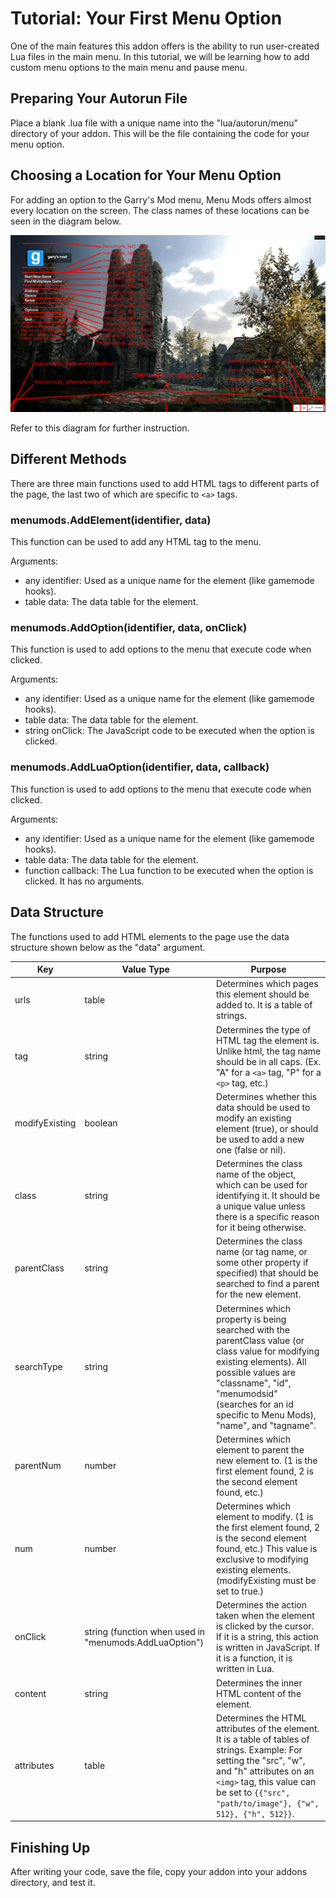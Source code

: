 # Tutorial: Your First Menu Option

One of the main features this addon offers is the ability to run user-created Lua files in the main menu. In this tutorial, we will be
learning how to add custom menu options to the main menu and pause menu.

## Preparing Your Autorun File

Place a blank .lua file with a unique name into the "lua/autorun/menu" directory of your addon. This will be the file containing the code for your menu option.

## Choosing a Location for Your Menu Option

For adding an option to the Garry's Mod menu, Menu Mods offers almost every location on the screen.
The class names of these locations can be seen in the diagram below.

![Main Menu Diagram](/tutorials/images/Main_Menu_Diagram.png?raw=true "Main Menu Diagram")

Refer to this diagram for further instruction.

## Different Methods

There are three main functions used to add HTML tags to different parts of the page, the last two of which are specific to `<a>` tags. 

### menumods.AddElement(identifier, data)

This function can be used to add any HTML tag to the menu.

Arguments:

- any identifier: Used as a unique name for the element (like gamemode hooks).
- table data: The data table for the element.

### menumods.AddOption(identifier, data, onClick)

This function is used to add options to the menu that execute code when clicked.

Arguments:

- any identifier: Used as a unique name for the element (like gamemode hooks).
- table data: The data table for the element.
- string onClick: The JavaScript code to be executed when the option is clicked.

### menumods.AddLuaOption(identifier, data, callback)

This function is used to add options to the menu that execute code when clicked.

Arguments:

- any identifier: Used as a unique name for the element (like gamemode hooks).
- table data: The data table for the element.
- function callback: The Lua function to be executed when the option is clicked. It has no arguments.

## Data Structure

The functions used to add HTML elements to the page use the data structure shown below as the "data" argument.

Key | Value Type | Purpose
--- | ---------- | -------
urls | table | Determines which pages this element should be added to. It is a table of strings.
tag | string | Determines the type of HTML tag the element is. Unlike html, the tag name should be in all caps. (Ex. "A" for a `<a>` tag, "P" for a `<p>` tag, etc.)
modifyExisting | boolean | Determines whether this data should be used to modify an existing element (true), or should be used to add a new one (false or nil).
class | string | Determines the class name of the object, which can be used for identifying it. It should be a unique value unless there is a specific reason for it being otherwise.
parentClass | string | Determines the class name (or tag name, or some other property if specified) that should be searched to find a parent for the new element.
searchType | string | Determines which property is being searched with the parentClass value (or class value for modifying existing elements). All possible values are "classname", "id", "menumodsid" (searches for an id specific to Menu Mods), "name", and "tagname".
parentNum | number | Determines which element to parent the new element to. (1 is the first element found, 2 is the second element found, etc.)
num | number | Determines which element to modify. (1 is the first element found, 2 is the second element found, etc.) This value is exclusive to modifying existing elements. (modifyExisting must be set to true.)
onClick | string (function when used in "menumods.AddLuaOption") | Determines the action taken when the element is clicked by the cursor. If it is a string, this action is written in JavaScript. If it is a function, it is written in Lua.
content | string | Determines the inner HTML content of the element.
attributes | table | Determines the HTML attributes of the element. It is a table of tables of strings. Example: For setting the "src", "w", and "h" attributes on an `<img>` tag, this value can be set to `{{"src", "path/to/image"}, {"w", 512}, {"h", 512}}`.

## Finishing Up

After writing your code, save the file, copy your addon into your addons directory, and test it.
